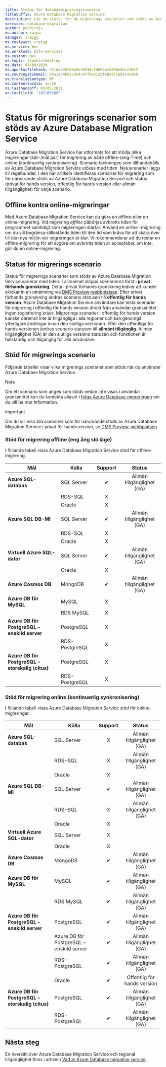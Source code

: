 ```yaml
---
title: Status för databasmigreringsscenario
titleSuffix: Azure Database Migration Service
description: Läs om status för de migrerings scenarier som stöds av Azure Database Migration Service.
services: database-migration
author: pochiraju
ms.author: rajpo
manager: craigg
ms.reviewer: craigg
ms.service: dms
ms.workload: data-services
ms.custom: mvc
ms.topic: troubleshooting
ms.date: 07/08/2020
ms.openlocfilehash: d51de526205e8ef663dcfd682ec5858e4bc2f645
ms.sourcegitcommit: 24a12d4692c4a4c97f6e31a5fbda971695c4cd68
ms.translationtype: MT
ms.contentlocale: sv-SE
ms.lasthandoff: 03/05/2021
ms.locfileid: "102183989"
---
```

# <a name="status-of-migration-scenarios-supported-by-azure-database-migration-service"></a>Status för migrerings scenarier som stöds av Azure Database Migration Service

Azure Database Migration Service har utformats för att stödja olika migreringar (käll-/mål par) för migrering av både offline-(eng-Time) och online (kontinuerlig synkronisering). Scenario täckningen som tillhandahålls av Azure Database Migration Service utökas med tiden. Nya scenarier läggs till regelbundet. I den här artikeln identifieras scenarier för migrering som för närvarande stöds av Azure Database Migration Service och status (privat för hands version, offentlig för hands version eller allmän tillgänglighet) för varje scenario.

## <a name="offline-versus-online-migrations"></a>Offline kontra online-migreringar

Med Azure Database Migration Service kan du göra en offline-eller en online-migrering. Vid migrering *offline* påbörjas avbrotts tiden för programmet samtidigt som migreringen startar. Använd en *online* -migrering om du vill begränsa stillestånds tiden till den tid som krävs för att skära över till den nya miljön när migreringen är klar. Vi rekommenderar att du testar en offline-migrering för att avgöra om avbrotts tiden är acceptabel. om inte, gör du en online-migrering.

## <a name="migration-scenario-status"></a>Status för migrerings scenario

Status för migrerings scenarier som stöds av Azure Database Migration Service varierar med tiden. I allmänhet släpps scenarierna först i **privat förhands granskning**. Delta i privat förhands granskning kräver att kunder skickar in en utnämning via [DMS Preview-webbplatsen](https://aka.ms/dms-preview). Efter privat förhands granskning ändras scenario statusen till **offentlig för hands version**. Azure Database Migration Service användare kan testa scenarier för migrering i offentlig för hands version direkt från användar gränssnittet. Ingen registrering krävs.  Migrerings scenarier i offentlig för hands version kanske däremot inte är tillgängliga i alla regioner och kan genomgå ytterligare ändringar innan den slutliga versionen. Efter den offentliga för hands versionen ändras scenario statusen till **allmänt tillgänglig**. Allmän tillgänglighet (GA) är den slutliga versions statusen och funktionen är fullständig och tillgänglig för alla användare.

## <a name="migration-scenario-support"></a>Stöd för migrerings scenario

Följande tabeller visar vilka migrerings scenarier som stöds när du använder Azure Database Migration Service.

> [!NOTE]
> Om ett scenario som anges som stöds nedan inte visas i användar gränssnittet kan du kontakta aliaset i [fråga Azure Database-migreringen](mailto:AskAzureDatabaseMigrations@service.microsoft.com) om du vill ha mer information.

> [!IMPORTANT]
> Om du vill visa alla scenarier som för närvarande stöds av Azure Database Migration Service i privat för hands version, se [DMS Preview-webbplatsen](https://aka.ms/dms-preview).

### <a name="offline-one-time-migration-support"></a>Stöd för migrering offline (eng ång slö läge)

I följande tabell visas Azure Database Migration Service stöd för offline-migrering.

| Mål  | Källa | Support | Status |
| ------------- | ------------- |:-------------:|:-------------:|
| **Azure SQL-databas** | SQL Server | ✔ | Allmän tillgänglighet (GA) |
|   | RDS-SQL | X |  |
|   | Oracle | X |  |
| **Azure SQL DB-MI** | SQL Server | ✔ | Allmän tillgänglighet (GA) |
|   | RDS-SQL | X |  |
|   | Oracle | X |   |
| **Virtuell Azure SQL-dator** | SQL Server | ✔ | Allmän tillgänglighet (GA) |
|   | Oracle | X |   |
| **Azure Cosmos DB** | MongoDB | ✔ | Allmän tillgänglighet (GA) |
| **Azure DB för MySQL** | MySQL | X |   |
|   | RDS MySQL | X |   |
| **Azure DB för PostgreSQL – enskild server** | PostgreSQL | X |
|  | RDS-PostgreSQL | X |   |
| **Azure DB för PostgreSQL – storskalig (citus)** | PostgreSQL | X |
|  | RDS-PostgreSQL | X |   |

### <a name="online-continuous-sync-migration-support"></a>Stöd för migrering online (kontinuerlig synkronisering)

I följande tabell visas Azure Database Migration Service stöd för online-migreringar.

| Mål  | Källa | Support | Status |
| ------------- | ------------- |:-------------:|:-------------:|
| **Azure SQL-databas** | SQL Server | X | Allmän tillgänglighet (GA) |
|   | RDS-SQL | X | Allmän tillgänglighet (GA) |
|   | Oracle | X |  |
| **Azure SQL DB-MI** | SQL Server | ✔ | Allmän tillgänglighet (GA) |
|   | RDS-SQL | X | Allmän tillgänglighet (GA) |
|   | Oracle | X |  |
| **Virtuell Azure SQL-dator** | SQL Server | X |   |
|   | Oracle  | X |  |
| **Azure Cosmos DB** | MongoDB | ✔ | Allmän tillgänglighet (GA) |
| **Azure DB för MySQL** | MySQL | ✔ | Allmän tillgänglighet (GA) |
|   | RDS MySQL | ✔ | Allmän tillgänglighet (GA) |
| **Azure DB för PostgreSQL – enskild server** | PostgreSQL | ✔ | Allmän tillgänglighet (GA) |
|   | Azure DB för PostgreSQL – enskild server | ✔ | Allmän tillgänglighet (GA) |
|   | RDS-PostgreSQL | ✔ | Allmän tillgänglighet (GA) |
|   | Oracle | ✔ | Offentlig för hands version |
| **Azure DB för PostgreSQL – storskalig (citus)** | PostgreSQL | ✔ | Allmän tillgänglighet (GA) |
|   | RDS-PostgreSQL | ✔ | Allmän tillgänglighet (GA) |


## <a name="next-steps"></a>Nästa steg

En översikt över Azure Database Migration Service och regional tillgänglighet finns i artikeln [Vad är Azure Database migration service](dms-overview.md).
